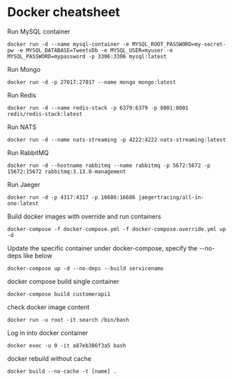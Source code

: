 # Docker cheatsheet

Run MySQL container
```
docker run -d --name mysql-container -e MYSQL_ROOT_PASSWORD=my-secret-pw -e MYSQL_DATABASE=TweetsDb -e MYSQL_USER=myuser -e MYSQL_PASSWORD=mypassword -p 3306:3306 mysql:latest
```

Run Mongo
```
docker run -d -p 27017:27017 --name mongo mongo:latest
````

Run Redis
```
docker run -d --name redis-stack -p 6379:6379 -p 8001:8001 redis/redis-stack:latest
```

Run NATS
```
docker run -d --name nats-streaming -p 4222:4222 nats-streaming:latest
```

Run RabbitMQ
```
docker run -d --hostname rabbitmq --name rabbitmq -p 5672:5672 -p 15672:15672 rabbitmq:3.13.0-management
```

Run Jaeger
```
docker run -d -p 4317:4317 -p 16686:16686 jaegertracing/all-in-one:latest
```

Build docker images with override and run containers
```
docker-compose -f docker-compose.yml -f docker-compose.override.yml up -d
```

Update the specific container under docker-compose, specify the --no-deps like below
```
docker-compose up -d --no-deps --build servicename
```

docker compose build single container
```
docker-compose build customerapi1
```

check docker image content
```
docker run -u root -it search /bin/bash
```

Log in into docker container
```
docker exec -u 0 -it a87eb386f3a5 bash
```

docker rebuild without cache
```
docker build --no-cache -t [name] .
```
